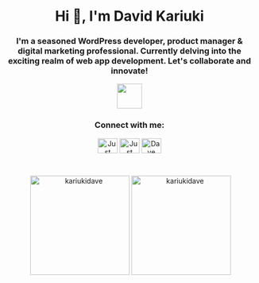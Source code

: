 <h1 align="center">Hi 👋, I'm David Kariuki</h1>
<h3 align="center">I'm a seasoned WordPress developer, product manager &amp; digital marketing professional.
  Currently delving into the exciting realm of web app development. Let's collaborate and innovate!</h3> <p align="center"> <img align="center" src="https://github.com/rajput2107/rajput2107/blob/master/Assets/Handshake.gif" width="50px"></p>

<h3 align="center">Connect with me:</h3>
<p align="center">
<a href="https://twitter.com/JustKariuki" target="blank"><img align="center" src="https://raw.githubusercontent.com/rahuldkjain/github-profile-readme-generator/master/src/images/icons/Social/twitter.svg" alt="Just Kariuki" height="30" width="40" /></a>
<a href="https://www.instagram.com/just.kariuki" target="blank"><img align="center" src="https://raw.githubusercontent.com/rahuldkjain/github-profile-readme-generator/master/src/images/icons/Social/instagram.svg" alt="Just Kariuki" height="30" width="40" /></a>
<a href="https://www.behance.net/davekariuki" target="blank"><img align="center" src="https://raw.githubusercontent.com/rahuldkjain/github-profile-readme-generator/master/src/images/icons/Social/behance.svg" alt="Dave Kariuki" height="30" width="40" /></a>
</p>
</br>

<p align="center">&nbsp;<img height=200 align="center" src="https://github-readme-stats.vercel.app/api?username=KariukiDave&rank_icon=github&show_icons=true&theme=tokyonight&hide_border=true&include_all_commits=true&count_private=true&hide=contribs,prs" alt="kariukidave" />
<img height=200 align="center" src="https://github-readme-stats.vercel.app/api/top-langs/?username=KariukiDave&theme=tokyonight&hide_border=true&include_all_commits=true&count_private=true&layout=compact" alt="kariukidave" />
</p>
